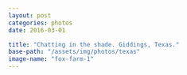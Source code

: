 ```yaml
---
layout: post
categories: photos
date: 2016-03-01

title: "Chatting in the shade. Giddings, Texas."
base-path: "/assets/img/photos/texas"
image-name: "fox-farm-1"
---
```


